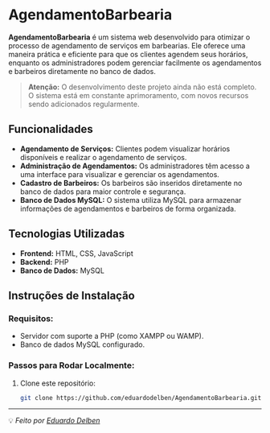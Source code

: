 # AgendamentoBarbearia

**AgendamentoBarbearia** é um sistema web desenvolvido para otimizar o processo de agendamento de serviços em barbearias. Ele oferece uma maneira prática e eficiente para que os clientes agendem seus horários, enquanto os administradores podem gerenciar facilmente os agendamentos e barbeiros diretamente no banco de dados.

> **Atenção:** O desenvolvimento deste projeto ainda não está completo. O sistema está em constante aprimoramento, com novos recursos sendo adicionados regularmente.

## Funcionalidades

- **Agendamento de Serviços:** Clientes podem visualizar horários disponíveis e realizar o agendamento de serviços.
- **Administração de Agendamentos:** Os administradores têm acesso a uma interface para visualizar e gerenciar os agendamentos.
- **Cadastro de Barbeiros:** Os barbeiros são inseridos diretamente no banco de dados para maior controle e segurança.
- **Banco de Dados MySQL:** O sistema utiliza MySQL para armazenar informações de agendamentos e barbeiros de forma organizada.

## Tecnologias Utilizadas

- **Frontend:** HTML, CSS, JavaScript
- **Backend:** PHP
- **Banco de Dados:** MySQL

## Instruções de Instalação

### Requisitos:
- Servidor com suporte a PHP (como XAMPP ou WAMP).
- Banco de dados MySQL configurado.

### Passos para Rodar Localmente:
1. Clone este repositório:
   ```bash
   git clone https://github.com/eduardodelben/AgendamentoBarbearia.git

 ---
   
💡 *Feito por [Eduardo Delben](https://github.com/eduardodelben)*
